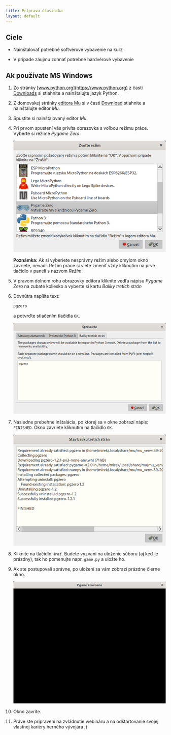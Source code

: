 ```yaml
---
title: Príprava účastníka
layout: default
---
```



## Ciele

* Nainštalovať potrebné softvérové vybavenie na kurz

* V prípade záujmu zohnať potrebné hardvérové vybavenie


## Ak používate MS Windows

1. Zo stránky [www.python.org](https://www.python.org) z časti [Downloads](https://www.python.org/downloads/) si stiahnite a nainštalujte jazyk Python.

2. Z domovskej stránky [editora Mu](https://codewith.mu) si v časti [Download](https://codewith.mu/en/download) stiahnite a nainštalujte editor *Mu*.

3. Spustite si nainštalovaný editor *Mu*.

4. Pri prvom spustení vás privíta obrazovka s voľbou režimu práce. Vyberte si režime *Pygame Zero*.

   ![Editor Mu: Voľba režimu práce](images/mu-select.mode.png)

   **Poznámka:** Ak si vyberiete nesprávny režim alebo omylom okno zavriete, nevadí. Režim práce si viete zmeniť vždy kliknutím na prvé tlačidlo v paneli s názvom *Režim*.

5. V pravom dolnom rohu obrazovky editora kliknite vedľa nápisu *Pygame Zero* na zubaté koliesko a vyberte si kartu *Balíky tretích strán*

6. Dovnútra napíšte text:

   ```bash
   pgzero
   ```

   a potvrďte stlačením tlačidla `OK`.

   ![Editor Mu: Voľba balíkov tretích strán](images/mu-third.party.packages.selection.png)

7. Následne prebehne inštalácia, po ktorej sa v okne zobrazí nápis: `FINISHED`. Okno zavriete kliknutím na tlačidlo `OK`.

   ![Editor Mu: Stav inštalácie balíkov tretích strán](images/mu-finished.installation.of.packages.png)

8. Kliknite na tlačidlo `Hrať`. Budete vyzvaní na uloženie súboru (aj keď je prázdny), tak ho pomenujte napr. `game.py` a uložte ho. 

9. Ak ste postupovali správne, po uložení sa vám zobrazí prázdne čierne okno.

   ![Prázdne okno aplikácie](images/game.window.png)

10. Okno zavrite.

11. Práve ste pripravení na zvládnutie webináru a na odštartovanie svojej vlastnej kariéry herného vývojára ;)
